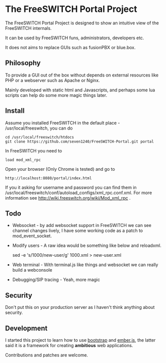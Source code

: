 # The FreeSWITCH Portal Project

The FreeSWITCH Portal Project is designed to show an intuitive view of the FreeSWITCH internals.

It can be used by FreeSWITCH funs, administrators, developers etc.

It does not aims to replace GUIs such as fusionPBX or blue.box.

## Philosophy

To provide a GUI out of the box without depends on external resources like PHP or a webserver such as Apache or Nginx.

Mainly developed with static html and Javascripts, and perhaps some lua scripts can help do some more magic things later.

## Install

Assume you installed FreeSWITCH in the default place - /usr/local/freeswitch, you can do

    cd /usr/local/freeswitch/htdocs
    git clone https://github.com/seven1240/FreeSWITCH-Portal.git portal

In FreeSWITCH you need to

    load mod_xml_rpc

Open your browser (Only Chrome is tested) and go to

    http://localhost:8080/portal/index.html

If you it asking for username and password you can find them in /usr/local/freeswitch/conf/autoload_configs/xml\_rpc.conf.xml. For more information see <http://wiki.freeswitch.org/wiki/Mod_xml_rpc> .

## Todo

* Websocket - by add websocket support in FreeSWITCH we can see channel changes lively, I have some working code as a patch to mod\_event\_socket.

* Modify users - A raw idea would be something like below and reloadxml.

     sed -e 's/1000/new-user/g' 1000.xml > new-user.xml

* Web terminal - With terminal.js like things and websocket we can really build a webconsole

* Debugging/SIP tracing - Yeah, more magic

## Security

Don't put this on your production server as I haven't think anything about security.

## Development

I started this project to learn how to use [bootstrap](twitter.github.com/bootstrap/index.html) and [ember.js](twitter.github.com/bootstrap/index.html), the latter said it is a framework for creating **ambitious** web applications.

Contributions and patches are welcome.
